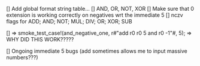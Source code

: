 [] Add global format string table...
[] AND, OR, NOT, XOR
[] Make sure that 0 extension is working correctly on negatives wrt the immediate 5
[] nczv flags for ADD; AND; NOT; MUL; DIV; OR; XOR; SUB

[] =>     smoke_test_case!(and_negative_one, 
                     r#"add r0 r0 5
                        and r0 -1"#, 5); => WHY DID THIS WORK?????

[] Ongoing immediate 5 bugs (add sometimes allows me to input massive numbers???)                        
